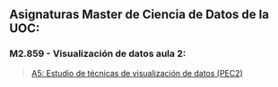 
## Asignaturas Master de Ciencia de Datos de la UOC:  
###  M2.859 - Visualización de datos aula 2:  
>    [A5: Estudio de técnicas de visualización de datos (PEC2)](https://baltiboix.github.io/Visual_PEC2)
